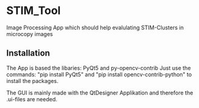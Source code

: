 # STIM_Tool
Image Processing App which should help evalulating STIM-Clusters in microcopy images
## Installation
The App is based the libaries: PyQt5 and py-opencv-contrib
Just use the commands: "pip install PyQt5" and "pip install opencv-contrib-python" to install the packages.

The GUI is mainly made with the QtDesigner Applikation and therefore the .ui-files are needed.
